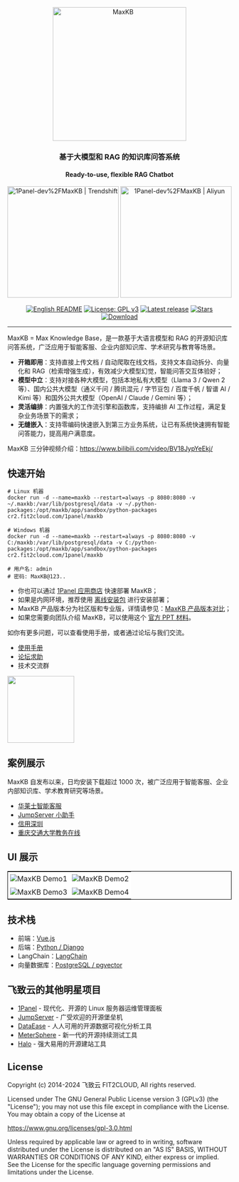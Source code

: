 <p align="center"><img src= "https://github.com/1Panel-dev/maxkb/assets/52996290/c0694996-0eed-40d8-b369-322bf2a380bf" alt="MaxKB" width="300" /></p>
<h3 align="center">基于大模型和 RAG 的知识库问答系统</h3>
<h4 align="center">Ready-to-use, flexible RAG Chatbot</h4>
<p align="center">
    <a href="https://trendshift.io/repositories/9113" target="_blank"><img src="https://trendshift.io/api/badge/repositories/9113" alt="1Panel-dev%2FMaxKB | Trendshift" style="width: 250px; height: auto;" /></a>
    <a href="https://market.aliyun.com/products/53690006/cmjj00067609.html?userCode=kmemb8jp" target="_blank"><img src="https://img.alicdn.com/imgextra/i2/O1CN01H5JIwY1rZ0OobDjnJ_!!6000000005644-2-tps-1000-216.png" alt="1Panel-dev%2FMaxKB | Aliyun" style="width: 250px; height: auto;" /></a>
</p>
<p align="center">
  <a href="README_EN.md"><img src="https://img.shields.io/badge/English_README-blue" alt="English README"></a>
  <a href="https://www.gnu.org/licenses/gpl-3.0.html#license-text"><img src="https://img.shields.io/github/license/1Panel-dev/maxkb" alt="License: GPL v3"></a>
  <a href="https://github.com/1Panel-dev/maxkb/releases/latest"><img src="https://img.shields.io/github/v/release/1Panel-dev/maxkb" alt="Latest release"></a>
  <a href="https://github.com/1Panel-dev/maxkb"><img src="https://img.shields.io/github/stars/1Panel-dev/maxkb?style=flat-square" alt="Stars"></a>    
  <a href="https://hub.docker.com/r/1panel/maxkb"><img src="https://img.shields.io/docker/pulls/1panel/maxkb?label=downloads" alt="Download"></a>  
</p>
<hr/>

MaxKB = Max Knowledge Base，是一款基于大语言模型和 RAG 的开源知识库问答系统，广泛应用于智能客服、企业内部知识库、学术研究与教育等场景。

- **开箱即用**：支持直接上传文档 / 自动爬取在线文档，支持文本自动拆分、向量化和 RAG（检索增强生成），有效减少大模型幻觉，智能问答交互体验好；
- **模型中立**：支持对接各种大模型，包括本地私有大模型（Llama 3 / Qwen 2 等）、国内公共大模型（通义千问 / 腾讯混元 / 字节豆包 / 百度千帆 / 智谱 AI / Kimi 等）和国外公共大模型（OpenAI / Claude / Gemini 等）；
- **灵活编排**：内置强大的工作流引擎和函数库，支持编排 AI 工作过程，满足复杂业务场景下的需求；
- **无缝嵌入**：支持零编码快速嵌入到第三方业务系统，让已有系统快速拥有智能问答能力，提高用户满意度。

MaxKB 三分钟视频介绍：https://www.bilibili.com/video/BV18JypYeEkj/

## 快速开始

```
# Linux 机器
docker run -d --name=maxkb --restart=always -p 8080:8080 -v ~/.maxkb:/var/lib/postgresql/data -v ~/.python-packages:/opt/maxkb/app/sandbox/python-packages cr2.fit2cloud.com/1panel/maxkb

# Windows 机器
docker run -d --name=maxkb --restart=always -p 8080:8080 -v C:/maxkb:/var/lib/postgresql/data -v C:/python-packages:/opt/maxkb/app/sandbox/python-packages cr2.fit2cloud.com/1panel/maxkb

# 用户名: admin
# 密码: MaxKB@123..
```

- 你也可以通过 [1Panel 应用商店](https://apps.fit2cloud.com/1panel) 快速部署 MaxKB；
- 如果是内网环境，推荐使用 [离线安装包](https://community.fit2cloud.com/#/products/maxkb/downloads) 进行安装部署；
- MaxKB 产品版本分为社区版和专业版，详情请参见：[MaxKB 产品版本对比](https://maxkb.cn/pricing.html)；
- 如果您需要向团队介绍 MaxKB，可以使用这个 [官方 PPT 材料](https://maxkb.cn/download/introduce-maxkb_202411.pdf)。

如你有更多问题，可以查看使用手册，或者通过论坛与我们交流。

- [使用手册](https://maxkb.cn/docs/)
- [论坛求助](https://bbs.fit2cloud.com/c/mk/11)
- 技术交流群

<image height="150px" width="150px" src="https://github.com/1Panel-dev/MaxKB/assets/52996290/a083d214-02be-4178-a1db-4f428124153a"/>

## 案例展示

MaxKB 自发布以来，日均安装下载超过 1000 次，被广泛应用于智能客服、企业内部知识库、学术教育研究等场景。

- [华莱士智能客服](https://ai.cnhls.com/ui/chat/1fc0f6a9b5a6fb27)
- [JumpServer 小助手](https://maxkb.fit2cloud.com/ui/chat/b4e27a6e72d349a3)
- [信用深圳](https://www.szcredit.org.cn/#/index)
- [重庆交通大学教务在线](http://jwc.anyquestion.cn/ui/chat/b75496390f7d935d)

## UI 展示

<table style="border-collapse: collapse; border: 1px solid black;">
  <tr>
    <td style="padding: 5px;background-color:#fff;"><img src= "https://github.com/1Panel-dev/MaxKB/assets/52996290/d87395fa-a8d7-401c-82bf-c6e475d10ae9" alt="MaxKB Demo1"   /></td>
    <td style="padding: 5px;background-color:#fff;"><img src= "https://github.com/1Panel-dev/MaxKB/assets/52996290/47c35ee4-3a3b-4bd4-9f4f-ee20788b2b9a" alt="MaxKB Demo2"   /></td>
  </tr>
  <tr>
    <td style="padding: 5px;background-color:#fff;"><img src= "https://github.com/user-attachments/assets/9a1043cb-fa62-4f71-b9a3-0b46fa59a70e" alt="MaxKB Demo3"   /></td>
    <td style="padding: 5px;background-color:#fff;"><img src= "https://github.com/user-attachments/assets/3407ce9a-779c-4eb4-858e-9441a2ddc664" alt="MaxKB Demo4"   /></td>
  </tr>
</table>

## 技术栈

- 前端：[Vue.js](https://cn.vuejs.org/)
- 后端：[Python / Django](https://www.djangoproject.com/)
- LangChain：[LangChain](https://www.langchain.com/)
- 向量数据库：[PostgreSQL / pgvector](https://www.postgresql.org/)

## 飞致云的其他明星项目

- [1Panel](https://github.com/1panel-dev/1panel/) - 现代化、开源的 Linux 服务器运维管理面板
- [JumpServer](https://github.com/jumpserver/jumpserver/) - 广受欢迎的开源堡垒机
- [DataEase](https://github.com/dataease/dataease/) - 人人可用的开源数据可视化分析工具
- [MeterSphere](https://github.com/metersphere/metersphere/) - 新一代的开源持续测试工具
- [Halo](https://github.com/halo-dev/halo/) - 强大易用的开源建站工具

## License

Copyright (c) 2014-2024 飞致云 FIT2CLOUD, All rights reserved.

Licensed under The GNU General Public License version 3 (GPLv3)  (the "License"); you may not use this file except in compliance with the License. You may obtain a copy of the License at

<https://www.gnu.org/licenses/gpl-3.0.html>

Unless required by applicable law or agreed to in writing, software distributed under the License is distributed on an "AS IS" BASIS, WITHOUT WARRANTIES OR CONDITIONS OF ANY KIND, either express or implied. See the License for the specific language governing permissions and limitations under the License.
